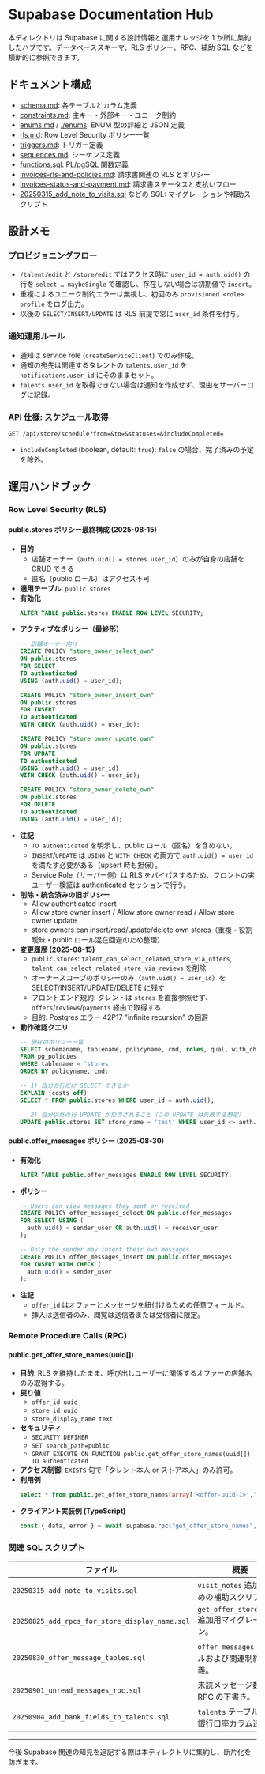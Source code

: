 # Supabase Documentation Hub

本ディレクトリは Supabase に関する設計情報と運用ナレッジを 1 か所に集約したハブです。データベーススキーマ、RLS ポリシー、RPC、補助 SQL などを横断的に参照できます。

## ドキュメント構成
- [schema.md](./schema.md): 各テーブルとカラム定義
- [constraints.md](./constraints.md): 主キー・外部キー・ユニーク制約
- [enums.md](./enums.md) / [./enums](./enums): ENUM 型の詳細と JSON 定義
- [rls.md](./rls.md): Row Level Security ポリシー一覧
- [triggers.md](./triggers.md): トリガー定義
- [sequences.md](./sequences.md): シーケンス定義
- [functions.sql](./functions.sql): PL/pgSQL 関数定義
- [invoices-rls-and-policies.md](./invoices-rls-and-policies.md): 請求書関連の RLS とポリシー
- [invoices-status-and-payment.md](./invoices-status-and-payment.md): 請求書ステータスと支払いフロー
- [20250315_add_note_to_visits.sql](./20250315_add_note_to_visits.sql) などの SQL: マイグレーションや補助スクリプト

## 設計メモ
### プロビジョニングフロー
- `/talent/edit` と `/store/edit` ではアクセス時に `user_id = auth.uid()` の行を `select … maybeSingle` で確認し、存在しない場合は初期値で `insert`。
- 重複によるユニーク制約エラーは無視し、初回のみ `provisioned <role> profile` をログ出力。
- 以後の `SELECT/INSERT/UPDATE` は RLS 前提で常に `user_id` 条件を付与。

### 通知運用ルール
- 通知は service role (`createServiceClient`) でのみ作成。
- 通知の宛先は関連するタレントの `talents.user_id` を `notifications.user_id` にそのままセット。
- `talents.user_id` を取得できない場合は通知を作成せず、理由をサーバーログに記録。

### API 仕様: スケジュール取得
`GET /api/store/schedule?from=&to=&statuses=&includeCompleted=`

- `includeCompleted` (boolean, default: `true`): `false` の場合、完了済みの予定を除外。

## 運用ハンドブック

### Row Level Security (RLS)

#### public.stores ポリシー最終構成 (2025-08-15)

- **目的**
  - 店舗オーナー（`auth.uid() = stores.user_id`）のみが自身の店舗を CRUD できる
  - 匿名（public ロール）はアクセス不可
- **適用テーブル**: `public.stores`
- **有効化**
  ```sql
  ALTER TABLE public.stores ENABLE ROW LEVEL SECURITY;
  ```
- **アクティブなポリシー（最終形）**
  ```sql
  -- 店舗オーナー向け
  CREATE POLICY "store_owner_select_own"
  ON public.stores
  FOR SELECT
  TO authenticated
  USING (auth.uid() = user_id);

  CREATE POLICY "store_owner_insert_own"
  ON public.stores
  FOR INSERT
  TO authenticated
  WITH CHECK (auth.uid() = user_id);

  CREATE POLICY "store_owner_update_own"
  ON public.stores
  FOR UPDATE
  TO authenticated
  USING (auth.uid() = user_id)
  WITH CHECK (auth.uid() = user_id);

  CREATE POLICY "store_owner_delete_own"
  ON public.stores
  FOR DELETE
  TO authenticated
  USING (auth.uid() = user_id);
  ```
- **注記**
  - `TO authenticated` を明示し、public ロール（匿名）を含めない。
  - `INSERT`/`UPDATE` は `USING` と `WITH CHECK` の両方で `auth.uid() = user_id` を満たす必要がある（upsert 時も担保）。
  - Service Role（サーバー側）は RLS をバイパスするため、フロントの実ユーザー検証は authenticated セッションで行う。
- **削除・統合済みの旧ポリシー**
  - Allow authenticated insert
  - Allow store owner insert / Allow store owner read / Allow store owner update
  - store owners can insert/read/update/delete own stores（重複・役割曖昧・public ロール混在回避のため整理）
- **変更履歴 (2025-08-15)**
  - `public.stores`: `talent_can_select_related_store_via_offers`, `talent_can_select_related_store_via_reviews` を削除
  - オーナースコープのポリシーのみ（`auth.uid() = user_id`）を SELECT/INSERT/UPDATE/DELETE に残す
  - フロントエンド規約: タレントは `stores` を直接参照せず、`offers`/`reviews`/`payments` 経由で取得する
  - 目的: Postgres エラー 42P17 "infinite recursion" の回避
- **動作確認クエリ**
  ```sql
  -- 現在のポリシー一覧
  SELECT schemaname, tablename, policyname, cmd, roles, qual, with_check
  FROM pg_policies
  WHERE tablename = 'stores'
  ORDER BY policyname, cmd;

  -- 1) 自分の行だけ SELECT できるか
  EXPLAIN (costs off)
  SELECT * FROM public.stores WHERE user_id = auth.uid();

  -- 2) 自分以外の行 UPDATE が拒否されること（この UPDATE は失敗する想定）
  UPDATE public.stores SET store_name = 'test' WHERE user_id <> auth.uid();
  ```

#### public.offer_messages ポリシー (2025-08-30)

- **有効化**
  ```sql
  ALTER TABLE public.offer_messages ENABLE ROW LEVEL SECURITY;
  ```
- **ポリシー**
  ```sql
  -- Users can view messages they sent or received
  CREATE POLICY offer_messages_select ON public.offer_messages
  FOR SELECT USING (
    auth.uid() = sender_user OR auth.uid() = receiver_user
  );

  -- Only the sender may insert their own messages
  CREATE POLICY offer_messages_insert ON public.offer_messages
  FOR INSERT WITH CHECK (
    auth.uid() = sender_user
  );
  ```
- **注記**
  - `offer_id` はオファーとメッセージを紐付けるための任意フィールド。
  - 挿入は送信者のみ、閲覧は送信者または受信者に限定。

### Remote Procedure Calls (RPC)

#### public.get_offer_store_names(uuid[])

- **目的**: RLS を維持したまま、呼び出しユーザーに関係するオファーの店舗名のみ取得する。
- **戻り値**
  - `offer_id uuid`
  - `store_id uuid`
  - `store_display_name text`
- **セキュリティ**
  - `SECURITY DEFINER`
  - `SET search_path=public`
  - `GRANT EXECUTE ON FUNCTION public.get_offer_store_names(uuid[]) TO authenticated`
- **アクセス制御**: `EXISTS` 句で「タレント本人 or ストア本人」のみ許可。
- **利用例**
  ```sql
  select * from public.get_offer_store_names(array['<offer-uuid-1>','<offer-uuid-2>']);
  ```
- **クライアント実装例 (TypeScript)**
  ```ts
  const { data, error } = await supabase.rpc("get_offer_store_names", { _offer_ids: offerIds });
  ```

### 関連 SQL スクリプト

| ファイル | 概要 |
| --- | --- |
| `20250315_add_note_to_visits.sql` | `visit_notes` 追加のための補助スクリプト。 |
| `20250825_add_rpcs_for_store_display_name.sql` | `get_offer_store_names` 追加用マイグレーション。 |
| `20250830_offer_message_tables.sql` | `offer_messages` テーブルおよび関連制約を定義。 |
| `20250901_unread_messages_rpc.sql` | 未読メッセージ数取得 RPC の下書き。 |
| `20250904_add_bank_fields_to_talents.sql` | `talents` テーブルへの銀行口座カラム追加。 |

---

今後 Supabase 関連の知見を追記する際は本ディレクトリに集約し、断片化を防ぎます。
